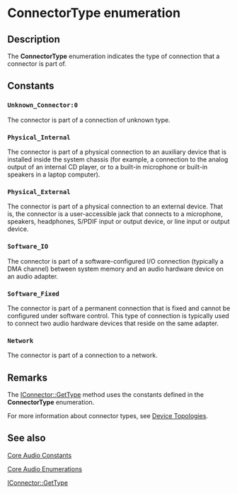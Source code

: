 # ConnectorType enumeration

## Description

The **ConnectorType** enumeration indicates the type of connection that a connector is part of.

## Constants

### `Unknown_Connector:0`

The connector is part of a connection of unknown type.

### `Physical_Internal`

The connector is part of a physical connection to an auxiliary device that is installed inside the system chassis (for example, a connection to the analog output of an internal CD player, or to a built-in microphone or built-in speakers in a laptop computer).

### `Physical_External`

The connector is part of a physical connection to an external device. That is, the connector is a user-accessible jack that connects to a microphone, speakers, headphones, S/PDIF input or output device, or line input or output device.

### `Software_IO`

The connector is part of a software-configured I/O connection (typically a DMA channel) between system memory and an audio hardware device on an audio adapter.

### `Software_Fixed`

The connector is part of a permanent connection that is fixed and cannot be configured under software control. This type of connection is typically used to connect two audio hardware devices that reside on the same adapter.

### `Network`

The connector is part of a connection to a network.

## Remarks

The [IConnector::GetType](https://learn.microsoft.com/windows/desktop/api/devicetopology/nf-devicetopology-iconnector-gettype) method uses the constants defined in the **ConnectorType** enumeration.

For more information about connector types, see [Device Topologies](https://learn.microsoft.com/windows/desktop/CoreAudio/device-topologies).

## See also

[Core Audio Constants](https://learn.microsoft.com/windows/desktop/CoreAudio/core-audio-constants)

[Core Audio Enumerations](https://learn.microsoft.com/windows/desktop/CoreAudio/core-audio-enumerations)

[IConnector::GetType](https://learn.microsoft.com/windows/desktop/api/devicetopology/nf-devicetopology-iconnector-gettype)